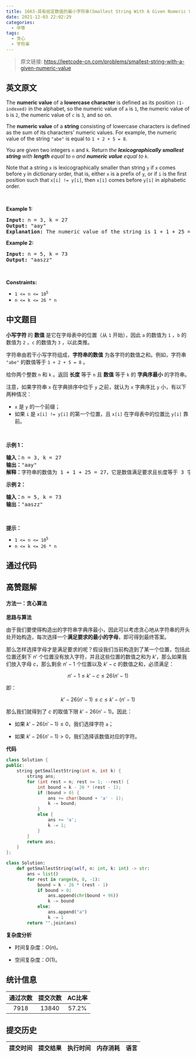 ```yaml
---
title: 1663-具有给定数值的最小字符串(Smallest String With A Given Numeric Value)
date: 2021-12-03 22:02:29
categories:
  - 中等
tags:
  - 贪心
  - 字符串
---
```


> 原文链接: https://leetcode-cn.com/problems/smallest-string-with-a-given-numeric-value


## 英文原文
<div><p>The <strong>numeric value</strong> of a <strong>lowercase character</strong> is defined as its position <code>(1-indexed)</code> in the alphabet, so the numeric value of <code>a</code> is <code>1</code>, the numeric value of <code>b</code> is <code>2</code>, the numeric value of <code>c</code> is <code>3</code>, and so on.</p>

<p>The <strong>numeric value</strong> of a <strong>string</strong> consisting of lowercase characters is defined as the sum of its characters&#39; numeric values. For example, the numeric value of the string <code>&quot;abe&quot;</code> is equal to <code>1 + 2 + 5 = 8</code>.</p>

<p>You are given two integers <code>n</code> and <code>k</code>. Return <em>the <strong>lexicographically smallest string</strong> with <strong>length</strong> equal to <code>n</code> and <strong>numeric value</strong> equal to <code>k</code>.</em></p>

<p>Note that a string <code>x</code> is lexicographically smaller than string <code>y</code> if <code>x</code> comes before <code>y</code> in dictionary order, that is, either <code>x</code> is a prefix of <code>y</code>, or if <code>i</code> is the first position such that <code>x[i] != y[i]</code>, then <code>x[i]</code> comes before <code>y[i]</code> in alphabetic order.</p>

<p>&nbsp;</p>
<p><strong>Example 1:</strong></p>

<pre>
<strong>Input:</strong> n = 3, k = 27
<strong>Output:</strong> &quot;aay&quot;
<strong>Explanation:</strong> The numeric value of the string is 1 + 1 + 25 = 27, and it is the smallest string with such a value and length equal to 3.
</pre>

<p><strong>Example 2:</strong></p>

<pre>
<strong>Input:</strong> n = 5, k = 73
<strong>Output:</strong> &quot;aaszz&quot;
</pre>

<p>&nbsp;</p>
<p><strong>Constraints:</strong></p>

<ul>
	<li><code>1 &lt;= n &lt;= 10<sup>5</sup></code></li>
	<li><code>n &lt;= k &lt;= 26 * n</code></li>
</ul>
</div>

## 中文题目
<div><p><strong>小写字符 </strong>的 <strong>数值</strong> 是它在字母表中的位置（从 <code>1</code> 开始），因此 <code>a</code> 的数值为 <code>1</code> ，<code>b</code> 的数值为 <code>2</code> ，<code>c</code> 的数值为 <code>3</code> ，以此类推。</p>

<p>字符串由若干小写字符组成，<strong>字符串的数值</strong> 为各字符的数值之和。例如，字符串 <code>"abe"</code> 的数值等于 <code>1 + 2 + 5 = 8</code> 。</p>

<p>给你两个整数 <code>n</code> 和 <code>k</code> 。返回 <strong>长度</strong> 等于 <code>n</code> 且 <strong>数值</strong> 等于 <code>k</code> 的 <strong>字典序最小</strong> 的字符串。</p>

<p>注意，如果字符串 <code>x</code> 在字典排序中位于 <code>y</code> 之前，就认为 <code>x</code> 字典序比 <code>y</code> 小，有以下两种情况：</p>

<ul>
	<li><code>x</code> 是 <code>y</code> 的一个前缀；</li>
	<li>如果 <code>i</code> 是 <code>x[i] != y[i]</code> 的第一个位置，且 <code>x[i]</code> 在字母表中的位置比 <code>y[i]</code> 靠前。</li>
</ul>

<p> </p>

<p><strong>示例 1：</strong></p>

<pre>
<strong>输入：</strong>n = 3, k = 27
<strong>输出：</strong>"aay"
<strong>解释：</strong>字符串的数值为 1 + 1 + 25 = 27，它是数值满足要求且长度等于 3 字典序最小的字符串。</pre>

<p><strong>示例 2：</strong></p>

<pre>
<strong>输入：</strong>n = 5, k = 73
<strong>输出：</strong>"aaszz"
</pre>

<p> </p>

<p><strong>提示：</strong></p>

<ul>
	<li><code>1 <= n <= 10<sup>5</sup></code></li>
	<li><code>n <= k <= 26 * n</code></li>
</ul>
</div>

## 通过代码
<RecoDemo>
</RecoDemo>


## 高赞题解
#### 方法一：贪心算法

**思路与算法**

由于我们要使得构造出的字符串字典序最小，因此可以考虑贪心地从字符串的开头处开始构造，每次选择一个**满足要求的最小的字母**，即可得到最终答案。

那么怎样选择字母才是满足要求的呢？假设我们当前构造到了某一个位置，包括此位置还剩下 $n'$ 个位置没有放入字符，并且这些位置的数值之和为 $k'$，那么如果我们放入字母 $c$，那么剩余 $n'-1$ 个位置以及 $k'-c$ 的数值之和，必须满足：

$$
n'-1 \leq k'-c \leq 26(n'-1)
$$

即：

$$
k'-26(n'-1) \leq c \leq k'-(n'-1)
$$

那么我们就得到了 $c$ 的取值下限 $k'-26(n'-1)$。因此：

- 如果 $k'-26(n'-1) \leq 0$，我们选择字符 $\texttt{a}$；

- 如果 $k'-26(n'-1) > 0$，我们选择该数值对应的字符。

**代码**

```C++ [sol1-C++]
class Solution {
public:
    string getSmallestString(int n, int k) {
        string ans;
        for (int rest = n; rest >= 1; --rest) {
            int bound = k - 26 * (rest - 1);
            if (bound > 0) {
                ans += char(bound + 'a' - 1);
                k -= bound;
            }
            else {
                ans += 'a';
                k -= 1;
            }
        }
        return ans;
    }
};
```

```Python [sol1-Python3]
class Solution:
    def getSmallestString(self, n: int, k: int) -> str:
        ans = list()
        for rest in range(n, 0, -1):
            bound = k - 26 * (rest - 1)
            if bound > 0:
                ans.append(chr(bound + 96))
                k -= bound
            else:
                ans.append("a")
                k -= 1
        return "".join(ans)

```

**复杂度分析**

- 时间复杂度：$O(n)$。

- 空间复杂度：$O(1)$。


## 统计信息
| 通过次数 | 提交次数 | AC比率 |
| :------: | :------: | :------: |
|    7918    |    13840    |   57.2%   |

## 提交历史
| 提交时间 | 提交结果 | 执行时间 |  内存消耗  | 语言 |
| :------: | :------: | :------: | :--------: | :--------: |
